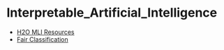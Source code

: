 # Interpretable_Artificial_Intelligence

- [H2O MLI Resources](https://github.com/h2oai/mli-resources)
- [Fair Classification](https://github.com/h2oai/mli-resources)
